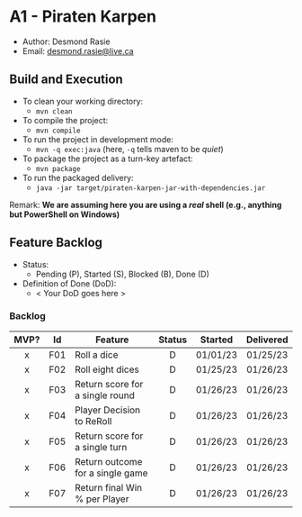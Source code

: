 # A1 - Piraten Karpen

  * Author: Desmond Rasie
  * Email: desmond.rasie@live.ca

## Build and Execution

  * To clean your working directory:
    * `mvn clean`
  * To compile the project:
    * `mvn compile`
  * To run the project in development mode:
    * `mvn -q exec:java` (here, `-q` tells maven to be _quiet_)
  * To package the project as a turn-key artefact:
    * `mvn package`
  * To run the packaged delivery:
    * `java -jar target/piraten-karpen-jar-with-dependencies.jar` 

Remark: **We are assuming here you are using a _real_ shell (e.g., anything but PowerShell on Windows)**

## Feature Backlog

 * Status: 
   * Pending (P), Started (S), Blocked (B), Done (D)
 * Definition of Done (DoD):
   * < Your DoD goes here >

### Backlog 

| MVP? | Id  | Feature  | Status  |  Started  | Delivered |
| :-:  |:-:  |---       | :-:     | :-:       | :-:       |
| x   | F01 | Roll a dice | D | 01/01/23 | 01/25/23 | 
| x   | F02 | Roll eight dices  | D | 01/25/23 | 01/26/23 |
| x   | F03 | Return score for a single round  | D | 01/26/23 | 01/26/23 |
| x   | F04 | Player Decision to ReRoll | D | 01/26/23 | 01/26/23 |
| x   | F05 | Return score for a single turn | D | 01/26/23 | 01/26/23 |
| x   | F06 | Return outcome for a single game | D | 01/26/23 | 01/26/23 |
| x   | F07 | Return final Win % per Player | D | 01/26/23 | 01/26/23 |


